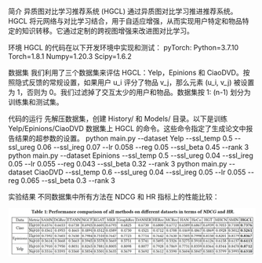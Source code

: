 # 
简介
异质图对比学习推荐系统 (HGCL) 通过异质图对比学习推进推荐系统。HGCL 将元网络与对比学习结合，用于自适应增强，从而实现用户特定和物品特定的知识转移。它通过定制的跨视图增强来改进图对比学习。

环境
HGCL 的代码在以下开发环境中实现和测试： pyTorch: Python=3.7.10 Torch=1.8.1 Numpy=1.20.3 Scipy=1.6.2

数据集
我们利用了三个数据集来评估 HGCL：Yelp，Epinions 和 CiaoDVD。按照隐式反馈的常规设置，如果用户 u_i 评分了物品 v_j，那么元素 (u_i, v_j) 被设置为 1，否则为 0。我们过滤掉了交互太少的用户和物品。数据集按 1: (n-1) 划分为训练集和测试集。

代码的运行
先解压数据集，创建 History/ 和 Models/ 目录。以下是训练 Yelp/Epinions/CiaoDVD 数据集上 HGCL 的命令。这些命令指定了生成论文中报告结果的超参数的设置。
python main.py --dataset Yelp --ssl_temp 0.5 --ssl_ureg 0.06 --ssl_ireg 0.07 --lr 0.058 --reg 0.05 --ssl_beta 0.45 --rank 3
python main.py --dataset Epinions --ssl_temp 0.5 --ssl_ureg 0.04 --ssl_ireg 0.05 --lr 0.055 --reg 0.043 --ssl_beta 0.32 --rank 3
python main.py --dataset CiaoDVD --ssl_temp 0.6 --ssl_ureg 0.04 --ssl_ireg 0.05 --lr 0.055 --reg 0.065 --ssl_beta 0.3 --rank 3

实验结果
不同数据集中所有方法在 NDCG 和 HR 指标上的性能比较： <p> <img src="imgs/results.jpg" width="1000"> <br /> </p>
